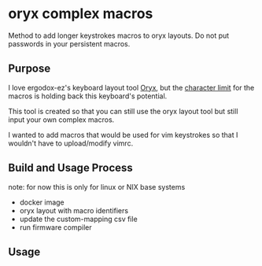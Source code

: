 # oryx complex macros
Method to add longer keystrokes macros to oryx layouts. Do not put passwords in your persistent macros.

## Purpose
I love ergodox-ez's keyboard layout tool [Oryx](https://configure.ergodox-ez.com/), but the [character limit](https://blog.zsa.io/2003-oryx-macros/) for the macros is holding back this keyboard's potential.

This tool is created so that you can still use the oryx layout tool but still input your own complex macros.

I wanted to add macros that would be used for vim keystrokes so that I wouldn't have to upload/modify vimrc.


## Build and Usage Process
note: for now this is only for linux or NIX base systems

- docker image
- oryx layout with macro identifiers
- update the custom-mapping csv file
- run firmware compiler


## Usage



